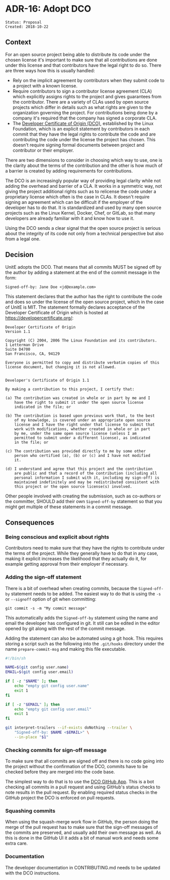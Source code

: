 # ADR-16: Adopt DCO

```
Status: Proposal
Created: 2018-10-22
```

## Context

For an open source project being able to distribute its code under the chosen
license it's important to make sure that all contributions are done under this
license and that contributors have the legal right to do so. There are three
ways how this is usually handled:

* Rely on the implicit agreement by contributors when they submit code to a
  project with a known license.
* Require contributors to sign a contributor license agreement (CLA) which
  explicitly assigns rights to the project and gives guarantees from the
  contributor. There are a variety of CLAs used by open source projects which
  differ in details such as what rights are given to the organization governing
  the project. For contributions being done by a company it's required that the
  company has signed a corporate CLA.
* The [Developer Certificate of Origin
  (DCO)](https://developercertificate.org/), established by the Linux
  Foundation, which is an explicit statement by contributors in each commit that
  they have the legal rights to contribute the code and are contributing the
  code under the license the project has chosen. This doesn't require signing
  formal documents between project and contributor or their employer.

There are two dimensions to consider in choosing which way to use, one is the
clarity about the terms of the contribution and the other is how much of a
barrier is created by adding requirements for contributions.

The DCO is an increasingly popular way of providing legal clarity while not
adding the overhead and barrier of a CLA. It works in a symmetric way, not
giving the project additional rights such as to relicense the code under a
proprietary license which often is the case in CLAs. It doesn't require signing
an agreement which can be difficult if the employer of the developer has to do
that. It is standardized and used by many open source projects such as the Linux
Kernel, Docker, Chef, or GitLab, so that many developers are already familiar
with it and know how to use it.

Using the DCO sends a clear signal that the open source project is serious about
the integrity of its code not only from a technical perspective but also from a
legal one.

## Decision

UnitE adopts the DCO. That means that all commits MUST be signed off by the
author by adding a statement at the end of the commit message in the form:

    Signed-off-by: Jane Doe <jd@example.com>

This statement declares that the author has the right to contribute the code and
does so under the license of the open source project, which in the case of UnitE
is MIT. The statement formally declares acceptance of the Developer Certificate
of Origin which is hosted at https://developercertificate.org/:

    Developer Certificate of Origin
    Version 1.1

    Copyright (C) 2004, 2006 The Linux Foundation and its contributors.
    1 Letterman Drive
    Suite D4700
    San Francisco, CA, 94129

    Everyone is permitted to copy and distribute verbatim copies of this
    license document, but changing it is not allowed.


    Developer's Certificate of Origin 1.1

    By making a contribution to this project, I certify that:

    (a) The contribution was created in whole or in part by me and I
        have the right to submit it under the open source license
        indicated in the file; or

    (b) The contribution is based upon previous work that, to the best
        of my knowledge, is covered under an appropriate open source
        license and I have the right under that license to submit that
        work with modifications, whether created in whole or in part
        by me, under the same open source license (unless I am
        permitted to submit under a different license), as indicated
        in the file; or

    (c) The contribution was provided directly to me by some other
        person who certified (a), (b) or (c) and I have not modified
        it.

    (d) I understand and agree that this project and the contribution
        are public and that a record of the contribution (including all
        personal information I submit with it, including my sign-off) is
        maintained indefinitely and may be redistributed consistent with
        this project or the open source license(s) involved.

Other people involved with creating the submission, such as co-authors or the
committer, SHOULD add their own `Signed-off-by` statement so that you might get
multiple of these statements in a commit message.

## Consequences

### Being conscious and explicit about rights

Contributors need to make sure that they have the rights to contribute under the
terms of the project. While they generally have to do that in any case, making
it explicit increases the likelihood that they actually do it, for example
getting approval from their employer if necessary.

### Adding the sign-off statement

There is a bit of overhead when creating commits, because the `Signed-off-by`
statement needs to be added. The easiest way to do that is using the `-s` or
`--signoff` option of git when committing:

    git commit -s -m "My commit message"

This automatically adds the `Signed-off-by` statement using the name and email
the developer has configured in git. It still can be edited in the editor opened
by git along with the rest of the commit message.

Adding the statement can also be automated using a git hook. This requires
storing a script such as the following into the `.git/hooks` directory under the
name `prepare-commit-msg` and making this file executable.

```sh
#!/bin/sh

NAME=$(git config user.name)
EMAIL=$(git config user.email)

if [ -z "$NAME" ]; then
    echo "empty git config user.name"
    exit 1
fi

if [ -z "$EMAIL" ]; then
    echo "empty git config user.email"
    exit 1
fi

git interpret-trailers --if-exists doNothing --trailer \
    "Signed-off-by: $NAME <$EMAIL>" \
    --in-place "$1"
```

### Checking commits for sign-off message

To make sure that all commits are signed off and there is no code going into the
project without the confirmation of the DCO, commits have to be checked before
they are merged into the code base.

The simplest way to do that is to use the [DCO GitHub
App](https://github.com/probot/dco). This is a bot checking all commits in a
pull request and using GitHub's status checks to note results in the pull
request. By enabling required status checks in the GitHub project the DCO is
enforced on pull requests.

### Squashing commits

When using the squash-merge work flow in GitHub, the person doing the merge of
the pull request has to make sure that the sign-off messages of the commits are
preserved, and usually add their own message as well. As this is done in the
GitHub UI it adds a bit of manual work and needs some extra care.

### Documentation

The developer documentation in CONTRIBUTING.md needs to be updated with the DCO
instructions.

